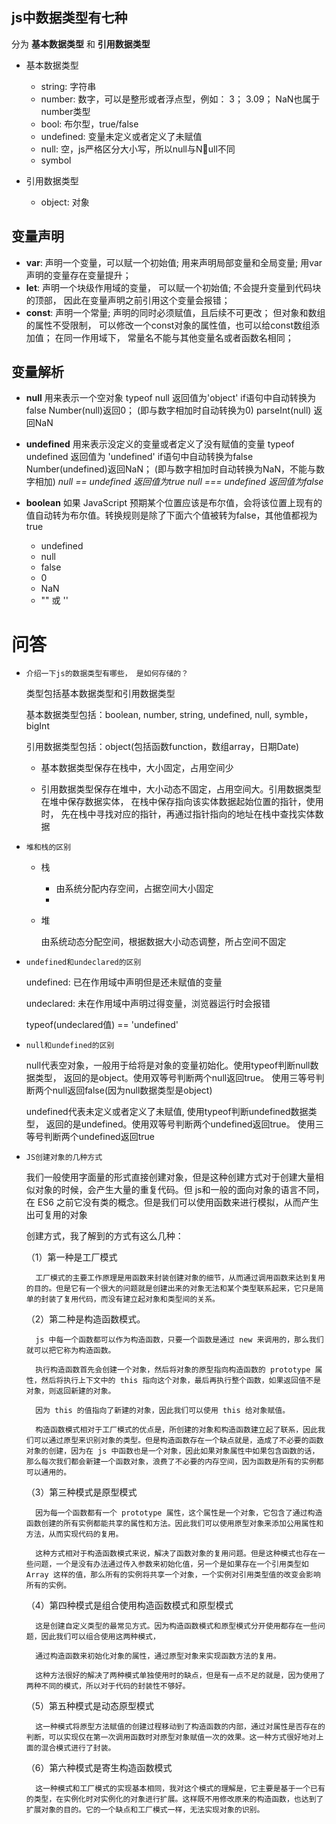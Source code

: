 js中数据类型有七种
----
分为 **基本数据类型** 和 **引用数据类型**
- 基本数据类型
    - string: 字符串
    - number: 数字，可以是整形或者浮点型，例如： 3； 3.09； NaN也属于number类型
    - bool: 布尔型，true/false
    - undefined: 变量未定义或者定义了未赋值
    - null: 空，js严格区分大小写，所以null与Null不同
    - symbol

- 引用数据类型
    - object: 对象

变量声明
----
- **var**: 
    声明一个变量，可以赋一个初始值; 
    用来声明局部变量和全局变量;
    用var声明的变量存在变量提升；
- **let**: 
    声明一个块级作用域的变量， 可以赋一个初始值;
    不会提升变量到代码块的顶部， 因此在变量声明之前引用这个变量会报错；
- **const**: 
    声明一个常量; 
    声明的同时必须赋值，且后续不可更改；
    但对象和数组的属性不受限制， 可以修改一个const对象的属性值，也可以给const数组添加值；
    在同一作用域下， 常量名不能与其他变量名或者函数名相同；

变量解析
----
- **null**
    用来表示一个空对象
    typeof null 返回值为'object'
    if语句中自动转换为false
    Number(null)返回0； (即与数字相加时自动转换为0)
    parseInt(null) 返回NaN
- **undefined**
    用来表示没定义的变量或者定义了没有赋值的变量
    typeof undefined 返回值为 'undefined'
    if语句中自动转换为false
    Number(undefined)返回NaN； (即与数字相加时自动转换为NaN，不能与数字相加)
    *null == undefined 返回值为true*
    *null === undefined 返回值为false*

- **boolean**
    如果 JavaScript 预期某个位置应该是布尔值，会将该位置上现有的值自动转为布尔值。转换规则是除了下面六个值被转为false，其他值都视为true
    - undefined
    - null
    - false
    - 0
    - NaN
    - "" 或 ''




# 问答

- ``介绍一下js的数据类型有哪些， 是如何存储的？``

    类型包括基本数据类型和引用数据类型

    基本数据类型包括：boolean, number, string, undefined, null, symble，bigInt

    引用数据类型包括：object(包括函数function，数组array，日期Date)

    - 基本数据类型保存在栈中，大小固定，占用空间少

    - 引用数据类型保存在堆中，大小动态不固定，占用空间大。引用数据类型在堆中保存数据实体， 在栈中保存指向该实体数据起始位置的指针，使用时， 先在栈中寻找对应的指针，再通过指针指向的地址在栈中查找实体数据


- `堆和栈的区别`

    - 栈

        - 由系统分配内存空间，占据空间大小固定
        - 
    
    - 堆

        由系统动态分配空间，根据数据大小动态调整，所占空间不固定

- ``undefined和undeclared的区别``
  
    undefined: 已在作用域中声明但是还未赋值的变量

    undeclared: 未在作用域中声明过得变量，浏览器运行时会报错

    typeof(undeclared值) == 'undefined'

- ``null和undefined的区别``

  null代表空对象，一般用于给将是对象的变量初始化。使用typeof判断null数据类型， 返回的是object。使用双等号判断两个null返回true。 使用三等号判断两个null返回false(因为null数据类型是object)
  
  undefined代表未定义或者定义了未赋值, 使用typeof判断undefined数据类型， 返回的是undefined。使用双等号判断两个undefined返回true。 使用三等号判断两个undefined返回true

- ``JS创建对象的几种方式``
  
  我们一般使用字面量的形式直接创建对象，但是这种创建方式对于创建大量相似对象的时候，会产生大量的重复代码。但 js和一般的面向对象的语言不同，在 ES6 之前它没有类的概念。但是我们可以使用函数来进行模拟，从而产生出可复用的对象

  创建方式，我了解到的方式有这么几种：

    （1）第一种是工厂模式
    
        工厂模式的主要工作原理是用函数来封装创建对象的细节，从而通过调用函数来达到复用的目的。但是它有一个很大的问题就是创建出来的对象无法和某个类型联系起来，它只是简单的封装了复用代码，而没有建立起对象和类型间的关系。

    （2）第二种是构造函数模式。
    
        js 中每一个函数都可以作为构造函数，只要一个函数是通过 new 来调用的，那么我们就可以把它称为构造函数。
        
        执行构造函数首先会创建一个对象，然后将对象的原型指向构造函数的 prototype 属性，然后将执行上下文中的 this 指向这个对象，最后再执行整个函数，如果返回值不是对象，则返回新建的对象。
        
        因为 this 的值指向了新建的对象，因此我们可以使用 this 给对象赋值。
        
        构造函数模式相对于工厂模式的优点是，所创建的对象和构造函数建立起了联系，因此我们可以通过原型来识别对象的类型。但是构造函数存在一个缺点就是，造成了不必要的函数对象的创建，因为在 js 中函数也是一个对象，因此如果对象属性中如果包含函数的话，那么每次我们都会新建一个函数对象，浪费了不必要的内存空间，因为函数是所有的实例都可以通用的。

    （3）第三种模式是原型模式
    
        因为每一个函数都有一个 prototype 属性，这个属性是一个对象，它包含了通过构造函数创建的所有实例都能共享的属性和方法。因此我们可以使用原型对象来添加公用属性和方法，从而实现代码的复用。
        
        这种方式相对于构造函数模式来说，解决了函数对象的复用问题。但是这种模式也存在一些问题，一个是没有办法通过传入参数来初始化值，另一个是如果存在一个引用类型如 Array 这样的值，那么所有的实例将共享一个对象，一个实例对引用类型值的改变会影响所有的实例。

    （4）第四种模式是组合使用构造函数模式和原型模式
    
        这是创建自定义类型的最常见方式。因为构造函数模式和原型模式分开使用都存在一些问题，因此我们可以组合使用这两种模式，
        
        通过构造函数来初始化对象的属性，通过原型对象来实现函数方法的复用。
        
        这种方法很好的解决了两种模式单独使用时的缺点，但是有一点不足的就是，因为使用了两种不同的模式，所以对于代码的封装性不够好。

    （5）第五种模式是动态原型模式
    
        这一种模式将原型方法赋值的创建过程移动到了构造函数的内部，通过对属性是否存在的判断，可以实现仅在第一次调用函数时对原型对象赋值一次的效果。这一种方式很好地对上面的混合模式进行了封装。

    （6）第六种模式是寄生构造函数模式
    
        这一种模式和工厂模式的实现基本相同，我对这个模式的理解是，它主要是基于一个已有的类型，在实例化时对实例化的对象进行扩展。这样既不用修改原来的构造函数，也达到了扩展对象的目的。它的一个缺点和工厂模式一样，无法实现对象的识别。

